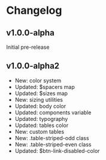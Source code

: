 # Changelog

## v1.0.0-alpha

Initial pre-release

## v1.0.0-alpha2

* New: color system
* Updated: $spacers map
* Updated: $sizes map
* New: sizing utilities
* Updated: body color
* Updated: components variable
* Updated: typography
* Updated: tables color
* New: custom tables
* New: .table-striped-odd class
* New: .table-striped-even class
* Updated: $btn-link-disabled-color